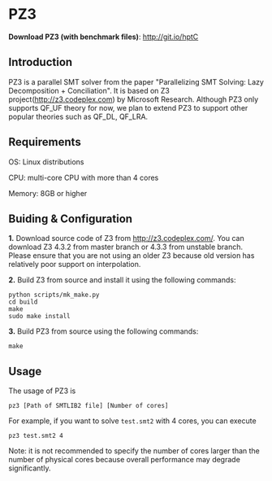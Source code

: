 PZ3
=======

__Download PZ3 (with benchmark files)__: http://git.io/hptC

Introduction
-------------
PZ3 is a parallel SMT solver from the paper "Parallelizing SMT Solving: Lazy Decomposition + Conciliation". It is based on Z3 project(http://z3.codeplex.com) by Microsoft Research. Although PZ3 only supports QF_UF theory for now, we plan to extend PZ3 to support other popular theories such as QF_DL, QF_LRA.

Requirements
-------------
OS: Linux distributions

CPU: multi-core CPU with more than 4 cores

Memory: 8GB or higher


Buiding & Configuration
---------------------------
**1.** Download source code of Z3 from http://z3.codeplex.com/. You can download Z3 4.3.2 from master branch or 4.3.3 from unstable branch. Please ensure that you are not using an older Z3 because old version has relatively poor support on interpolation.

**2.** Build Z3 from source and install it using the following commands:

    python scripts/mk_make.py
    cd build
    make
    sudo make install

**3.** Build PZ3 from source using the following commands:

    make


Usage
------
The usage of PZ3 is

    pz3 [Path of SMTLIB2 file] [Number of cores]

For example, if you want to solve `test.smt2` with 4 cores, you can execute

    pz3 test.smt2 4

Note: it is not recommended to specify the number of cores larger than the number of physical cores because overall performance may degrade significantly.
